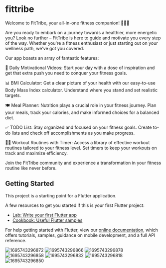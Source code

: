 # fittribe

Welcome to FitTribe, your all-in-one fitness companion! 🏋️‍♀️🥗

Are you ready to embark on a journey towards a healthier, more energetic you? Look no further – FitTribe is here to guide and motivate you every step of the way. Whether you're a fitness enthusiast or just starting out on your wellness path, we've got you covered.

Our app boasts an array of fantastic features:

🎥 Daily Motivational Videos: Start your day with a dose of inspiration and get that extra push you need to conquer your fitness goals.

📊 BMI Calculator: Get a clear picture of your health with our easy-to-use Body Mass Index calculator. Understand where you stand and set realistic targets.

🍽️ Meal Planner: Nutrition plays a crucial role in your fitness journey. Plan your meals, track your calories, and make informed choices for a balanced diet.

✅ TODO List: Stay organized and focused on your fitness goals. Create to-do lists and check off accomplishments as you make progress.

🏋️‍♂️ Workout Routines with Timer: Access a library of effective workout routines tailored to your fitness level. Set timers to keep your workouts on track and maximize efficiency.

Join the FitTribe community and experience a transformation in your fitness routine like never before.

## Getting Started

This project is a starting point for a Flutter application.

A few resources to get you started if this is your first Flutter project:

- [Lab: Write your first Flutter app](https://flutter.dev/docs/get-started/codelab)
- [Cookbook: Useful Flutter samples](https://flutter.dev/docs/cookbook)

For help getting started with Flutter, view our
[online documentation](https://flutter.dev/docs), which offers tutorials,
samples, guidance on mobile development, and a full API reference.

![1695743296872](https://github.com/Nilay127/Fittribe/assets/68941766/f0d6ebf0-ff0e-4d06-9ea9-b4adfd6588de)
![1695743296866](https://github.com/Nilay127/Fittribe/assets/68941766/1b50cd1f-9ff3-47d8-8845-3be5efe3996f)
![1695743296878](https://github.com/Nilay127/Fittribe/assets/68941766/903551ea-6665-4337-ac99-1e9b106a0361)
![1695743296858](https://github.com/Nilay127/Fittribe/assets/68941766/76ae9262-a5d5-455e-8658-efe67d6ff9a0)
![1695743296832](https://github.com/Nilay127/Fittribe/assets/68941766/c6bd2fa3-04b3-42b0-a7fc-d32f4c817bc3)
![1695743296818](https://github.com/Nilay127/Fittribe/assets/68941766/ddcc54b6-e484-4af0-87c6-513d12f9413b)
![1695743296850](https://github.com/Nilay127/Fittribe/assets/68941766/c88db539-e103-4660-a0ff-1e4774d718e6)


